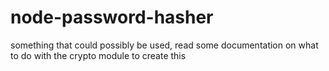 # node-password-hasher
something that could possibly be used, read some documentation on what to do with the crypto module to create this
